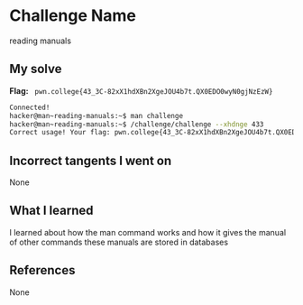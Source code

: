 # Challenge Name
reading manuals

## My solve
**Flag:** ` pwn.college{43_3C-82xX1hdXBn2XgeJOU4b7t.QX0EDO0wyN0gjNzEzW}`

```bash
Connected!
hacker@man~reading-manuals:~$ man challenge
hacker@man~reading-manuals:~$ /challenge/challenge --xhdnge 433
Correct usage! Your flag: pwn.college{43_3C-82xX1hdXBn2XgeJOU4b7t.QX0EDO0wyN0gjNzEzW}
```
## Incorrect tangents I went on
None

## What I learned
I learned about how the man command works and how it gives the manual of other commands these manuals are stored in databases

## References 
None
